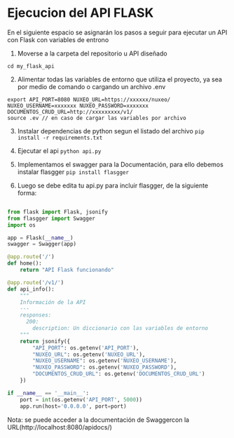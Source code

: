 # Ejecucion del API FLASK 

En el siguiente espacio se asignarán los pasos a seguir para ejecutar un API con Flask con variables de entrono 
 
1. Moverse a la carpeta del repositorio u API diseñado 

```cd my_flask_api```
 
2. Alimentar todas las variables de entorno que utiliza el proyecto, ya sea por medio de comando o cargando un archivo .env 
```
export API_PORT=8080 NUXEO_URL=https://xxxxxx/nuxeo/ NUXEO_USERNAME=xxxxxxx NUXEO_PASSWORD=xxxxxxx DOCUMENTOS_CRUD_URL=http://xxxxxxxxx/v1/ 
source .ev // en caso de cargar las variables por archivo
```
3. Instalar dependencias de python segun el listado del archivo
```pip install -r requirements.txt ```
 
4. Ejecutar el api 
```python api.py ```

5. Implementamos el swagger para la Documentación, para ello debemos instalar flasgger
```pip install flasgger```

6. Luego se debe edita tu api.py para incluir flasgger, de la siguiente forma:

```python

from flask import Flask, jsonify
from flasgger import Swagger
import os

app = Flask(__name__)
swagger = Swagger(app)

@app.route('/')
def home():
    return "API Flask funcionando"

@app.route('/v1/')
def api_info():
    """
    Información de la API
    ---
    responses:
      200:
        description: Un diccionario con las variables de entorno
    """
    return jsonify({
        "API_PORT": os.getenv('API_PORT'),
        "NUXEO_URL": os.getenv('NUXEO_URL'),
        "NUXEO_USERNAME": os.getenv('NUXEO_USERNAME'),
        "NUXEO_PASSWORD": os.getenv('NUXEO_PASSWORD'),
        "DOCUMENTOS_CRUD_URL": os.getenv('DOCUMENTOS_CRUD_URL')
    })

if __name__ == '__main__':
    port = int(os.getenv('API_PORT', 5000))
    app.run(host='0.0.0.0', port=port)

```
Nota: se puede acceder a la documentación de Swaggercon la URL(http://localhost:8080/apidocs/)

